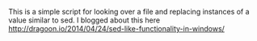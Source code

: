 This is a simple script for looking over a file and replacing instances of a value similar to sed. I blogged about this here http://dragoon.io/2014/04/24/sed-like-functionality-in-windows/ 
